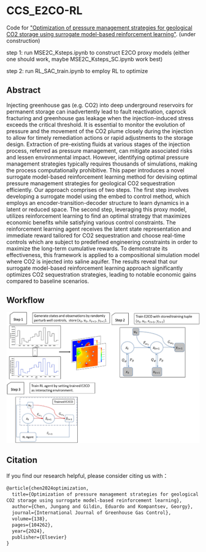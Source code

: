 # CCS_E2CO-RL

Code for 
["Optimization of pressure management strategies for geological CO2 storage using surrogate model-based reinforcement learning"]((https://www.sciencedirect.com/science/article/pii/S1750583624002056)). (under construction)



step 1: run MSE2C_Ksteps.ipynb to construct E2CO proxy models (either one should work, maybe MSE2C_Ksteps_SC.ipynb work best)


step 2: run RL_SAC_train.ipynb to employ RL to optimize

## Abstract
Injecting greenhouse gas (e.g. CO2) into deep underground reservoirs for permanent storage can inadvertently lead to fault reactivation, caprock fracturing and greenhouse gas leakage when the injection-induced stress exceeds the critical threshold. It is essential to monitor the evolution of pressure and the movement of the CO2 plume closely during the injection to allow for timely remediation actions or rapid adjustments to the storage design. Extraction of pre-existing fluids at various stages of the injection process, referred as pressure management, can mitigate associated risks and lessen environmental impact. However, identifying optimal pressure management strategies typically requires thousands of simulations, making the process computationally prohibitive. This paper introduces a novel surrogate model-based reinforcement learning method for devising optimal pressure management strategies for geological CO2 sequestration efficiently. Our approach comprises of two steps. The first step involves developing a surrogate model using the embed to control method, which employs an encoder-transition-decoder structure to learn dynamics in a latent or reduced space. The second step, leveraging this proxy model, utilizes reinforcement learning to find an optimal strategy that maximizes economic benefits while satisfying various control constraints. The reinforcement learning agent receives the latent state representation and immediate reward tailored for CO2 sequestration and choose real-time controls which are subject to predefined engineering constraints in order to maximize the long-term cumulative rewards. To demonstrate its effectiveness, this framework is applied to a compositional simulation model where CO2 is injected into saline aquifer. The results reveal that our surrogate model-based reinforcement learning approach significantly optimizes CO2 sequestration strategies, leading to notable economic gains compared to baseline scenarios.


## Workflow

![alt text](workflow)

## Citation
If you find our research helpful, please consider citing us with：

```
@article{chen2024optimization,
  title={Optimization of pressure management strategies for geological CO2 storage using surrogate model-based reinforcement learning},
  author={Chen, Jungang and Gildin, Eduardo and Kompantsev, Georgy},
  journal={International Journal of Greenhouse Gas Control},
  volume={138},
  pages={104262},
  year={2024},
  publisher={Elsevier}
}
```
